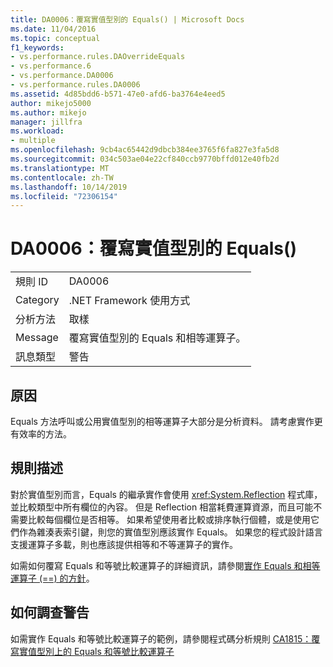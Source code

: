 ```yaml
---
title: DA0006：覆寫實值型別的 Equals() | Microsoft Docs
ms.date: 11/04/2016
ms.topic: conceptual
f1_keywords:
- vs.performance.rules.DAOverrideEquals
- vs.performance.6
- vs.performance.DA0006
- vs.performance.rules.DA0006
ms.assetid: 4d85bdd6-b571-47e0-afd6-ba3764e4eed5
author: mikejo5000
ms.author: mikejo
manager: jillfra
ms.workload:
- multiple
ms.openlocfilehash: 9cb4ac65442d9dbcb384ee3765f6fa827e3fa5d8
ms.sourcegitcommit: 034c503ae04e22cf840ccb9770bffd012e40fb2d
ms.translationtype: MT
ms.contentlocale: zh-TW
ms.lasthandoff: 10/14/2019
ms.locfileid: "72306154"
---
```

# <a name="da0006-override-equals-for-value-types"></a>DA0006：覆寫實值型別的 Equals()

|||
|-|-|
|規則 ID|DA0006|
|Category|.NET Framework 使用方式|
|分析方法|取樣|
|Message|覆寫實值型別的 Equals 和相等運算子。|
|訊息類型|警告|

## <a name="cause"></a>原因
 Equals 方法呼叫或公用實值型別的相等運算子大部分是分析資料。 請考慮實作更有效率的方法。

## <a name="rule-description"></a>規則描述
 對於實值型別而言，Equals 的繼承實作會使用 <xref:System.Reflection> 程式庫，並比較類型中所有欄位的內容。 但是 Reflection 相當耗費運算資源，而且可能不需要比較每個欄位是否相等。 如果希望使用者比較或排序執行個體，或是使用它們作為雜湊表索引鍵，則您的實值型別應該實作 Equals。 如果您的程式設計語言支援運算子多載，則也應該提供相等和不等運算子的實作。

 如需如何覆寫 Equals 和等號比較運算子的詳細資訊，請參閱[實作 Equals 和相等運算子 (==) 的方針](http://go.microsoft.com/fwlink/?LinkId=177818)。

## <a name="how-to-investigate-a-warning"></a>如何調查警告
 如需實作 Equals 和等號比較運算子的範例，請參閱程式碼分析規則 [CA1815：覆寫實值型別上的 Equals 和等號比較運算子](../code-quality/ca1815.md)